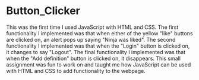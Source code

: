 # Button_Clicker
This was the first time I used JavaScript with HTML and CSS. The first functionality I implemented was that when either of the yellow "like" buttons are clicked on, 
an alert pops up saying "Ninja was liked". The second functionality I implemented was that when the "Login" button is clicked on, it changes to say "Logout". The final 
functionality I implemented was that when the "Add definition" button is clicked on, it disappears. This small assignment was fun to work on and taught me how JavaScript can 
be used with HTML and CSS to add functionality to the webpage. 

